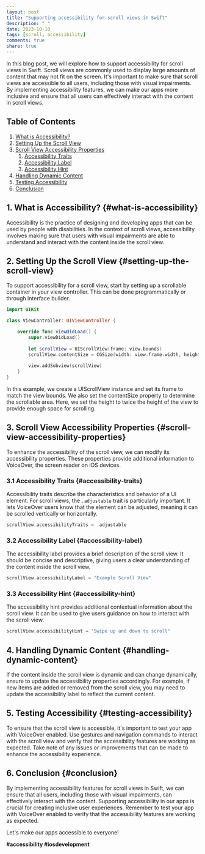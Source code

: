 ```yaml
---
layout: post
title: "Supporting accessibility for scroll views in Swift"
description: " "
date: 2023-10-10
tags: [scroll, accessibility]
comments: true
share: true
---
```


In this blog post, we will explore how to support accessibility for scroll views in Swift. Scroll views are commonly used to display large amounts of content that may not fit on the screen. It's important to make sure that scroll views are accessible to all users, including those with visual impairments. By implementing accessibility features, we can make our apps more inclusive and ensure that all users can effectively interact with the content in scroll views.

## Table of Contents

1. [What is Accessibility?](#what-is-accessibility)
2. [Setting Up the Scroll View](#setting-up-the-scroll-view)
3. [Scroll View Accessibility Properties](#scroll-view-accessibility-properties)
    1. [Accessibility Traits](#accessibility-traits)
    2. [Accessibility Label](#accessibility-label)
    3. [Accessibility Hint](#accessibility-hint)
4. [Handling Dynamic Content](#handling-dynamic-content)
5. [Testing Accessibility](#testing-accessibility)
6. [Conclusion](#conclusion)

## 1. What is Accessibility? {#what-is-accessibility}

Accessibility is the practice of designing and developing apps that can be used by people with disabilities. In the context of scroll views, accessibility involves making sure that users with visual impairments are able to understand and interact with the content inside the scroll view.

## 2. Setting Up the Scroll View {#setting-up-the-scroll-view}

To support accessibility for a scroll view, start by setting up a scrollable container in your view controller. This can be done programmatically or through interface builder. 

```swift
import UIKit

class ViewController: UIViewController {

    override func viewDidLoad() {
        super.viewDidLoad()
        
        let scrollView = UIScrollView(frame: view.bounds)
        scrollView.contentSize = CGSize(width: view.frame.width, height: view.frame.height * 2)
        
        view.addSubview(scrollView)
    }
}
```

In this example, we create a UIScrollView instance and set its frame to match the view bounds. We also set the contentSize property to determine the scrollable area. Here, we set the height to twice the height of the view to provide enough space for scrolling.

## 3. Scroll View Accessibility Properties {#scroll-view-accessibility-properties}

To enhance the accessibility of the scroll view, we can modify its accessibility properties. These properties provide additional information to VoiceOver, the screen reader on iOS devices.

### 3.1 Accessibility Traits {#accessibility-traits}

Accessibility traits describe the characteristics and behavior of a UI element. For scroll views, the `.adjustable` trait is particularly important. It lets VoiceOver users know that the element can be adjusted, meaning it can be scrolled vertically or horizontally.

```swift
scrollView.accessibilityTraits = .adjustable
```

### 3.2 Accessibility Label {#accessibility-label}

The accessibility label provides a brief description of the scroll view. It should be concise and descriptive, giving users a clear understanding of the content inside the scroll view.

```swift
scrollView.accessibilityLabel = "Example Scroll View"
```

### 3.3 Accessibility Hint {#accessibility-hint}

The accessibility hint provides additional contextual information about the scroll view. It can be used to give users guidance on how to interact with the scroll view.

```swift
scrollView.accessibilityHint = "Swipe up and down to scroll"
```

## 4. Handling Dynamic Content {#handling-dynamic-content}

If the content inside the scroll view is dynamic and can change dynamically, ensure to update the accessibility properties accordingly. For example, if new items are added or removed from the scroll view, you may need to update the accessibility label to reflect the current content.

## 5. Testing Accessibility {#testing-accessibility}

To ensure that the scroll view is accessible, it's important to test your app with VoiceOver enabled. Use gestures and navigation commands to interact with the scroll view and verify that the accessibility features are working as expected. Take note of any issues or improvements that can be made to enhance the accessibility experience.

## 6. Conclusion {#conclusion}

By implementing accessibility features for scroll views in Swift, we can ensure that all users, including those with visual impairments, can effectively interact with the content. Supporting accessibility in our apps is crucial for creating inclusive user experiences. Remember to test your app with VoiceOver enabled to verify that the accessibility features are working as expected.

Let's make our apps accessible to everyone!

**#accessibility #iosdevelopment**